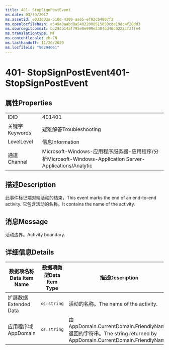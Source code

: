 ```yaml
---
title: 401- StopSignPostEvent
ms.date: 03/30/2017
ms.assetid: e033d03a-510d-4300-aa65-ef02cb4807f2
ms.openlocfilehash: e549a8aabd0a54022000515050cde19dc4f20dd3
ms.sourcegitcommit: bc293b14af795e0e999e3304dd40c0222cf2ffe4
ms.translationtype: MT
ms.contentlocale: zh-CN
ms.lasthandoff: 11/26/2020
ms.locfileid: "96294061"
---
```

# <a name="401--stopsignpostevent"></a><span data-ttu-id="7aa74-102">401- StopSignPostEvent</span><span class="sxs-lookup"><span data-stu-id="7aa74-102">401- StopSignPostEvent</span></span>

## <a name="properties"></a><span data-ttu-id="7aa74-103">属性</span><span class="sxs-lookup"><span data-stu-id="7aa74-103">Properties</span></span>  
  
|||  
|-|-|  
|<span data-ttu-id="7aa74-104">ID</span><span class="sxs-lookup"><span data-stu-id="7aa74-104">ID</span></span>|<span data-ttu-id="7aa74-105">401</span><span class="sxs-lookup"><span data-stu-id="7aa74-105">401</span></span>|  
|<span data-ttu-id="7aa74-106">关键字</span><span class="sxs-lookup"><span data-stu-id="7aa74-106">Keywords</span></span>|<span data-ttu-id="7aa74-107">疑难解答</span><span class="sxs-lookup"><span data-stu-id="7aa74-107">Troubleshooting</span></span>|  
|<span data-ttu-id="7aa74-108">Level</span><span class="sxs-lookup"><span data-stu-id="7aa74-108">Level</span></span>|<span data-ttu-id="7aa74-109">信息</span><span class="sxs-lookup"><span data-stu-id="7aa74-109">Information</span></span>|  
|<span data-ttu-id="7aa74-110">通道</span><span class="sxs-lookup"><span data-stu-id="7aa74-110">Channel</span></span>|<span data-ttu-id="7aa74-111">Microsoft-Windows-应用程序服务器-应用程序/分析</span><span class="sxs-lookup"><span data-stu-id="7aa74-111">Microsoft-Windows-Application Server-Applications/Analytic</span></span>|  
  
## <a name="description"></a><span data-ttu-id="7aa74-112">描述</span><span class="sxs-lookup"><span data-stu-id="7aa74-112">Description</span></span>  

 <span data-ttu-id="7aa74-113">此事件标记端对端活动的结束，</span><span class="sxs-lookup"><span data-stu-id="7aa74-113">This event marks the end of an end-to-end activity.</span></span> <span data-ttu-id="7aa74-114">它包含活动的名称。</span><span class="sxs-lookup"><span data-stu-id="7aa74-114">It contains the name of the activity.</span></span>  
  
## <a name="message"></a><span data-ttu-id="7aa74-115">消息</span><span class="sxs-lookup"><span data-stu-id="7aa74-115">Message</span></span>  

 <span data-ttu-id="7aa74-116">活动边界。</span><span class="sxs-lookup"><span data-stu-id="7aa74-116">Activity boundary.</span></span>  
  
## <a name="details"></a><span data-ttu-id="7aa74-117">详细信息</span><span class="sxs-lookup"><span data-stu-id="7aa74-117">Details</span></span>  
  
|<span data-ttu-id="7aa74-118">数据项名称</span><span class="sxs-lookup"><span data-stu-id="7aa74-118">Data Item Name</span></span>|<span data-ttu-id="7aa74-119">数据项类型</span><span class="sxs-lookup"><span data-stu-id="7aa74-119">Data Item Type</span></span>|<span data-ttu-id="7aa74-120">描述</span><span class="sxs-lookup"><span data-stu-id="7aa74-120">Description</span></span>|  
|--------------------|--------------------|-----------------|  
|<span data-ttu-id="7aa74-121">扩展数据</span><span class="sxs-lookup"><span data-stu-id="7aa74-121">Extended Data</span></span>|`xs:string`|<span data-ttu-id="7aa74-122">活动的名称。</span><span class="sxs-lookup"><span data-stu-id="7aa74-122">The name of the activity.</span></span>|  
|<span data-ttu-id="7aa74-123">应用程序域</span><span class="sxs-lookup"><span data-stu-id="7aa74-123">AppDomain</span></span>|`xs:string`|<span data-ttu-id="7aa74-124">由 AppDomain.CurrentDomain.FriendlyName 返回的字符串。</span><span class="sxs-lookup"><span data-stu-id="7aa74-124">The string returned by AppDomain.CurrentDomain.FriendlyName.</span></span>|

